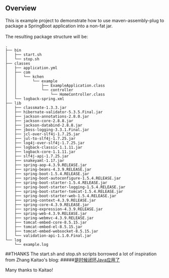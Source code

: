 ## Overview
This is example project to demonstrate how to use maven-assembly-plug to package a SpringBoot application into a non-fat jar.
<br/>
<br/>
The resulting package structure will be:

```
.
├── bin
│   ├── start.sh
│   └── stop.sh
├── classes
│   ├── application.yml
│   ├── com
│   │   └── kchen
│   │       └── example
│   │           ├── ExampleApplication.class
│   │           └── controller
│   │               └── HomeController.class
│   └── logback-spring.xml
├── lib
│   ├── classmate-1.3.3.jar
│   ├── hibernate-validator-5.3.5.Final.jar
│   ├── jackson-annotations-2.8.0.jar
│   ├── jackson-core-2.8.8.jar
│   ├── jackson-databind-2.8.8.jar
│   ├── jboss-logging-3.3.1.Final.jar
│   ├── jcl-over-slf4j-1.7.25.jar
│   ├── jul-to-slf4j-1.7.25.jar
│   ├── log4j-over-slf4j-1.7.25.jar
│   ├── logback-classic-1.1.11.jar
│   ├── logback-core-1.1.11.jar
│   ├── slf4j-api-1.7.25.jar
│   ├── snakeyaml-1.17.jar
│   ├── spring-aop-4.3.9.RELEASE.jar
│   ├── spring-beans-4.3.9.RELEASE.jar
│   ├── spring-boot-1.5.4.RELEASE.jar
│   ├── spring-boot-autoconfigure-1.5.4.RELEASE.jar
│   ├── spring-boot-starter-1.5.4.RELEASE.jar
│   ├── spring-boot-starter-logging-1.5.4.RELEASE.jar
│   ├── spring-boot-starter-tomcat-1.5.4.RELEASE.jar
│   ├── spring-boot-starter-web-1.5.4.RELEASE.jar
│   ├── spring-context-4.3.9.RELEASE.jar
│   ├── spring-core-4.3.9.RELEASE.jar
│   ├── spring-expression-4.3.9.RELEASE.jar
│   ├── spring-web-4.3.9.RELEASE.jar
│   ├── spring-webmvc-4.3.9.RELEASE.jar
│   ├── tomcat-embed-core-8.5.15.jar
│   ├── tomcat-embed-el-8.5.15.jar
│   ├── tomcat-embed-websocket-8.5.15.jar
│   └── validation-api-1.1.0.Final.jar
└── log
    └── example.log
```

##THANKS
The start.sh and stop.sh scripts borrowed a lot of inspiration from Zhang Kaitao's blog: 
#####[是时候闭环Java应用了](http://jinnianshilongnian.iteye.com/blog/2317830)

Many thanks to Kaitao!